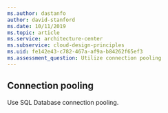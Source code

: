 ```yaml
---
ms.author: dastanfo
author: david-stanford
ms.date: 10/11/2019
ms.topic: article
ms.service: architecture-center
ms.subservice: cloud-design-principles
ms.uid: fe142e43-c782-467a-af9a-b84262f65ef3
ms.assessment_question: Utilize connection pooling
---
```

## Connection pooling

Use SQL Database connection pooling.
